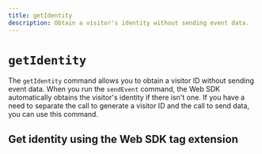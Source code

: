 ```yaml
---
title: getIdentity
description: Obtain a visitor's identity without sending event data.
---
```

# `getIdentity`

The `getIdentity` command allows you to obtain a visitor ID without sending event data. When you run the `sendEvent` command, the Web SDK automatically obtains the visitor's identity if there isn't one. If you have a need to separate the call to generate a visitor ID and the call to send data, you can use this command.

## Get identity using the Web SDK tag extension

